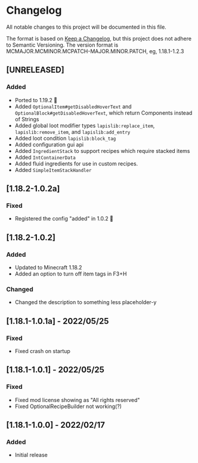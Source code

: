 # Changelog
All notable changes to this project will be documented in this file.

The format is based on [Keep a Changelog](https://keepachangelog.com/en/1.0.0/),
but this project does not adhere to Semantic Versioning.
The version format is MCMAJOR.MCMINOR.MCPATCH-MAJOR.MINOR.PATCH, eg, 1.18.1-1.2.3

## [UNRELEASED]
### Added
- Ported to 1.19.2 🐸
- Added `OptionalItem#getDisabledHoverText` and `OptionalBlock#getDisabledHoverText`, which return Components instead of Strings
- Added global loot modifier types `lapislib:replace_item`, `lapislib:remove_item`, and `lapislib:add_entry`
- Added loot condition `lapislib:block_tag`
- Added configuration gui api
- Added `IngredientStack` to support recipes which require stacked items
- Added `IntContainerData`
- Added fluid ingredients for use in custom recipes.
- Added `SimpleItemStackHandler`

## [1.18.2-1.0.2a]
### Fixed
- Registered the config "added" in 1.0.2 :facepalm:

## [1.18.2-1.0.2]
### Added
- Updated to Minecraft 1.18.2
- Added an option to turn off item tags in F3+H

### Changed
- Changed the description to something less placeholder-y

## [1.18.1-1.0.1a] - 2022/05/25
### Fixed
- Fixed crash on startup

## [1.18.1-1.0.1] - 2022/05/25
### Fixed
- Fixed mod license showing as "All rights reserved"
- Fixed OptionalRecipeBuilder not working(?)

## [1.18.1-1.0.0] - 2022/02/17
### Added
- Initial release